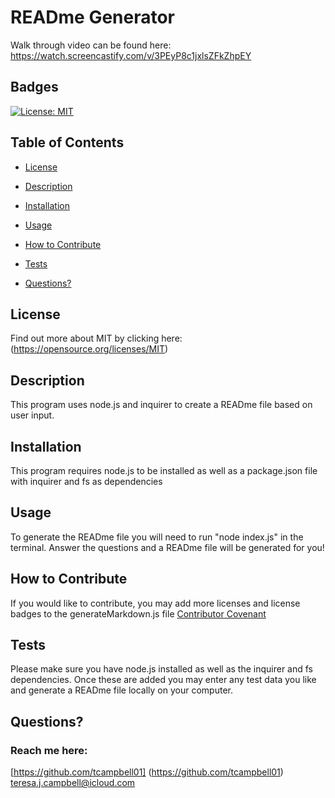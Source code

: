 # READme Generator

Walk through video can be found here: https://watch.screencastify.com/v/3PEyP8c1jxlsZFkZhpEY

  ## Badges

  [![License: MIT](https://img.shields.io/badge/License-MIT-yellow.svg)](https://opensource.org/licenses/MIT)

  ## Table of Contents

  * [License](#license)

  * [Description](#description)

  * [Installation](#installation)

  * [Usage](#usage)

  * [How to Contribute](#how-to-contribute)

  * [Tests](#tests)

  * [Questions?](#questions)

  ## License
  Find out more about MIT by clicking here:
  (https://opensource.org/licenses/MIT)

  ## Description

  This program uses node.js and inquirer to create a READme file based on user input. 

  ## Installation

  This program requires node.js to be installed as well as a package.json file with inquirer and fs as dependencies

  ## Usage

  To generate the READme file you will need to run "node index.js" in the terminal.  Answer the questions and a READme file will be generated for you! 

  ## How to Contribute
  
  If you would like to contribute, you may add more licenses and license badges to the generateMarkdown.js file 
  [Contributor Covenant](https://www.contributor-covenant.org/)

  ## Tests
  Please make sure you have node.js installed as well as the inquirer and fs dependencies.  Once these are added you may enter any test data you like and generate a READme file locally on your computer.

  ## Questions?

  ### Reach me here: 
  [https://github.com/tcampbell01] (https://github.com/tcampbell01)  
  teresa.j.campbell@icloud.com